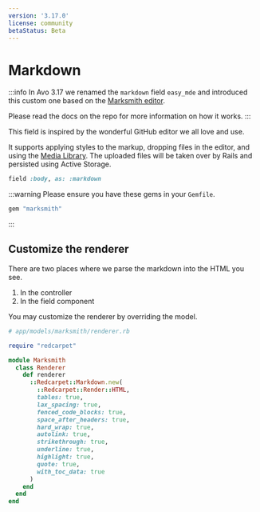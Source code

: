 ```yaml
---
version: '3.17.0'
license: community
betaStatus: Beta
---
```


# Markdown

:::info
In Avo 3.17 we renamed the `markdown` field `easy_mde` and introduced this custom one based on the [Marksmith editor](https://github.com/avo-hq/marksmith).

Please read the docs on the repo for more information on how it works.
:::

This field is inspired by the wonderful GitHub editor we all love and use.

It supports applying styles to the markup, dropping files in the editor, and using the [Media Library](./media-library).
The uploaded files will be taken over by Rails and persisted using Active Storage.

```ruby
field :body, as: :markdown
```

:::warning
Please ensure you have these gems in your `Gemfile`.

```ruby
gem "marksmith"
```
:::

## Customize the renderer

There are two places where we parse the markdown into the HTML you see.

1. In the controller
2. In the <Show /> field component

You may customize the renderer by overriding the model.

```ruby
# app/models/marksmith/renderer.rb

require "redcarpet"

module Marksmith
  class Renderer
    def renderer
      ::Redcarpet::Markdown.new(
        ::Redcarpet::Render::HTML,
        tables: true,
        lax_spacing: true,
        fenced_code_blocks: true,
        space_after_headers: true,
        hard_wrap: true,
        autolink: true,
        strikethrough: true,
        underline: true,
        highlight: true,
        quote: true,
        with_toc_data: true
      )
    end
  end
end
```
